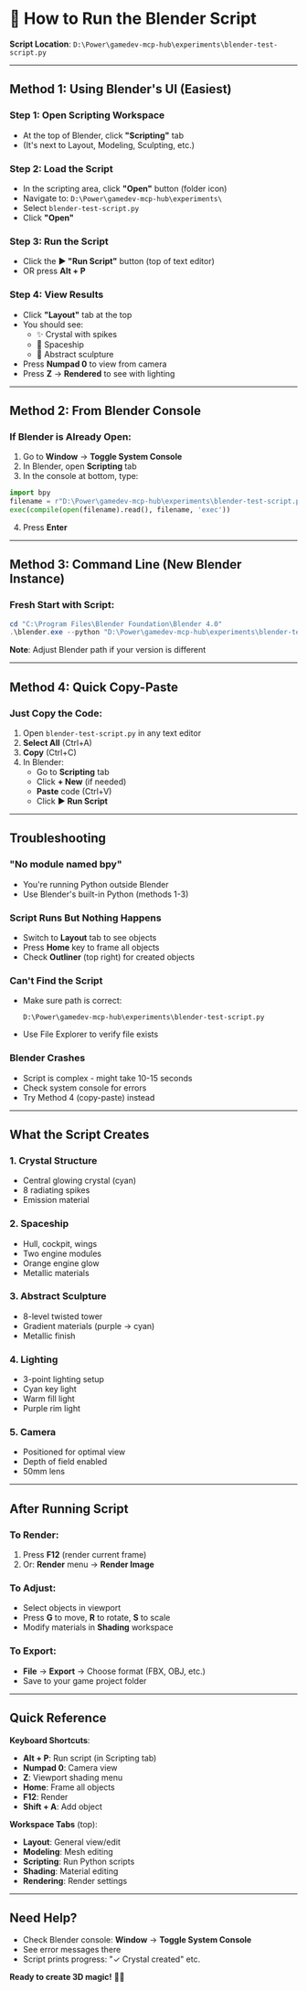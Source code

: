 # 🔷 How to Run the Blender Script

**Script Location**: `D:\Power\gamedev-mcp-hub\experiments\blender-test-script.py`

---

## Method 1: Using Blender's UI (Easiest)

### Step 1: Open Scripting Workspace
- At the top of Blender, click **"Scripting"** tab
- (It's next to Layout, Modeling, Sculpting, etc.)

### Step 2: Load the Script
- In the scripting area, click **"Open"** button (folder icon)
- Navigate to: `D:\Power\gamedev-mcp-hub\experiments\`
- Select `blender-test-script.py`
- Click **"Open"**

### Step 3: Run the Script
- Click the **▶ "Run Script"** button (top of text editor)
- OR press **Alt + P**

### Step 4: View Results
- Click **"Layout"** tab at the top
- You should see:
  - ✨ Crystal with spikes
  - 🚀 Spaceship
  - 🗿 Abstract sculpture
- Press **Numpad 0** to view from camera
- Press **Z** → **Rendered** to see with lighting

---

## Method 2: From Blender Console

### If Blender is Already Open:
1. Go to **Window** → **Toggle System Console**
2. In Blender, open **Scripting** tab
3. In the console at bottom, type:
```python
import bpy
filename = r"D:\Power\gamedev-mcp-hub\experiments\blender-test-script.py"
exec(compile(open(filename).read(), filename, 'exec'))
```
4. Press **Enter**

---

## Method 3: Command Line (New Blender Instance)

### Fresh Start with Script:
```powershell
cd "C:\Program Files\Blender Foundation\Blender 4.0"
.\blender.exe --python "D:\Power\gamedev-mcp-hub\experiments\blender-test-script.py"
```

**Note**: Adjust Blender path if your version is different

---

## Method 4: Quick Copy-Paste

### Just Copy the Code:
1. Open `blender-test-script.py` in any text editor
2. **Select All** (Ctrl+A)
3. **Copy** (Ctrl+C)
4. In Blender:
   - Go to **Scripting** tab
   - Click **+ New** (if needed)
   - **Paste** code (Ctrl+V)
   - Click **▶ Run Script**

---

## Troubleshooting

### "No module named bpy"
- You're running Python outside Blender
- Use Blender's built-in Python (methods 1-3)

### Script Runs But Nothing Happens
- Switch to **Layout** tab to see objects
- Press **Home** key to frame all objects
- Check **Outliner** (top right) for created objects

### Can't Find the Script
- Make sure path is correct:
  ```
  D:\Power\gamedev-mcp-hub\experiments\blender-test-script.py
  ```
- Use File Explorer to verify file exists

### Blender Crashes
- Script is complex - might take 10-15 seconds
- Check system console for errors
- Try Method 4 (copy-paste) instead

---

## What the Script Creates

### 1. Crystal Structure
- Central glowing crystal (cyan)
- 8 radiating spikes
- Emission material

### 2. Spaceship
- Hull, cockpit, wings
- Two engine modules
- Orange engine glow
- Metallic materials

### 3. Abstract Sculpture
- 8-level twisted tower
- Gradient materials (purple → cyan)
- Metallic finish

### 4. Lighting
- 3-point lighting setup
- Cyan key light
- Warm fill light
- Purple rim light

### 5. Camera
- Positioned for optimal view
- Depth of field enabled
- 50mm lens

---

## After Running Script

### To Render:
1. Press **F12** (render current frame)
2. Or: **Render** menu → **Render Image**

### To Adjust:
- Select objects in viewport
- Press **G** to move, **R** to rotate, **S** to scale
- Modify materials in **Shading** workspace

### To Export:
- **File** → **Export** → Choose format (FBX, OBJ, etc.)
- Save to your game project folder

---

## Quick Reference

**Keyboard Shortcuts**:
- **Alt + P**: Run script (in Scripting tab)
- **Numpad 0**: Camera view
- **Z**: Viewport shading menu
- **Home**: Frame all objects
- **F12**: Render
- **Shift + A**: Add object

**Workspace Tabs** (top):
- **Layout**: General view/edit
- **Modeling**: Mesh editing
- **Scripting**: Run Python scripts
- **Shading**: Material editing
- **Rendering**: Render settings

---

## Need Help?

- Check Blender console: **Window** → **Toggle System Console**
- See error messages there
- Script prints progress: "✓ Crystal created" etc.

**Ready to create 3D magic!** 🎨✨
